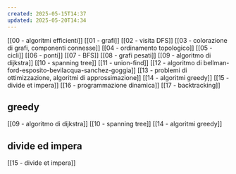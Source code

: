 ```yaml
---
created: 2025-05-15T14:37
updated: 2025-05-20T14:34
---
```

[[00 - algoritmi efficienti]]
[[01 - grafi]]
[[02 - visita DFS]]
[[03 - colorazione di grafi, componenti connesse]]
[[04 - ordinamento topologico]]
[[05 - cicli]]
[[06 - ponti]]
[[07 - BFS]]
[[08 - grafi pesati]]
[[09 - algoritmo di dijkstra]]
[[10 - spanning tree]]
[[11 - union-find]]
[[12 - algoritmo di bellman-ford-esposito-bevilacqua-sanchez-goggia]]
[[13 - problemi di ottimizzazione, algoritmi di approssimazione]]
[[14 - algoritmi greedy]]
[[15 - divide et impera]]
[[16 - programmazione dinamica]]
[[17 - backtracking]]
## greedy
[[09 - algoritmo di dijkstra]]
[[10 - spanning tree]]
[[14 - algoritmi greedy]]

## divide ed impera
[[15 - divide et impera]]
